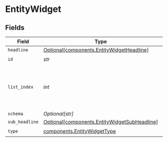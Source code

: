 # EntityWidget


## Fields

| Field                                                                                          | Type                                                                                           | Required                                                                                       | Description                                                                                    |
| ---------------------------------------------------------------------------------------------- | ---------------------------------------------------------------------------------------------- | ---------------------------------------------------------------------------------------------- | ---------------------------------------------------------------------------------------------- |
| `headline`                                                                                     | [Optional[components.EntityWidgetHeadline]](../../models/shared/entitywidgetheadline.md)       | :heavy_minus_sign:                                                                             | N/A                                                                                            |
| `id`                                                                                           | *str*                                                                                          | :heavy_check_mark:                                                                             | N/A                                                                                            |
| `list_index`                                                                                   | *int*                                                                                          | :heavy_check_mark:                                                                             | Index of the widget in the list, used for ordering (left or right)                             |
| `schema`                                                                                       | *Optional[str]*                                                                                | :heavy_minus_sign:                                                                             | N/A                                                                                            |
| `sub_headline`                                                                                 | [Optional[components.EntityWidgetSubHeadline]](../../models/shared/entitywidgetsubheadline.md) | :heavy_minus_sign:                                                                             | N/A                                                                                            |
| `type`                                                                                         | [components.EntityWidgetType](../../models/shared/entitywidgettype.md)                         | :heavy_check_mark:                                                                             | N/A                                                                                            |